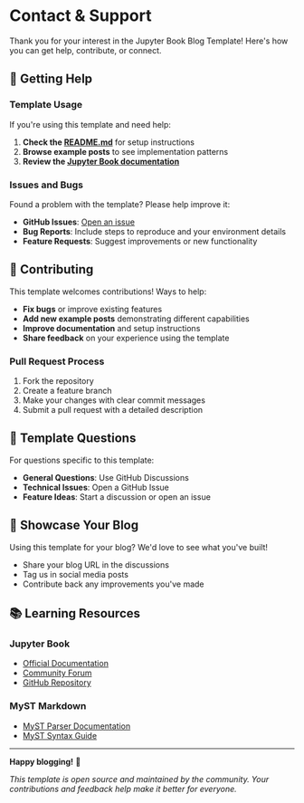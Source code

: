 # Contact & Support

Thank you for your interest in the Jupyter Book Blog Template! Here's how you can get help, contribute, or connect.

## 🚀 Getting Help

### Template Usage
If you're using this template and need help:

1. **Check the [README.md](README.md)** for setup instructions
2. **Browse example posts** to see implementation patterns
3. **Review the [Jupyter Book documentation](https://jupyterbook.org/)**

### Issues and Bugs
Found a problem with the template? Please help improve it:

- **GitHub Issues**: [Open an issue](https://github.com/yourusername/jupyter-book-blog/issues)
- **Bug Reports**: Include steps to reproduce and your environment details
- **Feature Requests**: Suggest improvements or new functionality

## 🤝 Contributing

This template welcomes contributions! Ways to help:

- **Fix bugs** or improve existing features
- **Add new example posts** demonstrating different capabilities
- **Improve documentation** and setup instructions
- **Share feedback** on your experience using the template

### Pull Request Process
1. Fork the repository
2. Create a feature branch
3. Make your changes with clear commit messages
4. Submit a pull request with a detailed description

## 📧 Template Questions

For questions specific to this template:

- **General Questions**: Use GitHub Discussions
- **Technical Issues**: Open a GitHub Issue
- **Feature Ideas**: Start a discussion or open an issue

## 🌟 Showcase Your Blog

Using this template for your blog? We'd love to see what you've built!

- Share your blog URL in the discussions
- Tag us in social media posts
- Contribute back any improvements you've made

## 📚 Learning Resources

### Jupyter Book
- [Official Documentation](https://jupyterbook.org/)
- [Community Forum](https://github.com/executablebooks/jupyter-book/discussions)
- [GitHub Repository](https://github.com/executablebooks/jupyter-book)

### MyST Markdown
- [MyST Parser Documentation](https://myst-parser.readthedocs.io/)
- [MyST Syntax Guide](https://jupyterbook.org/content/myst.html)

---

**Happy blogging!** 🎉

*This template is open source and maintained by the community. Your contributions and feedback help make it better for everyone.*